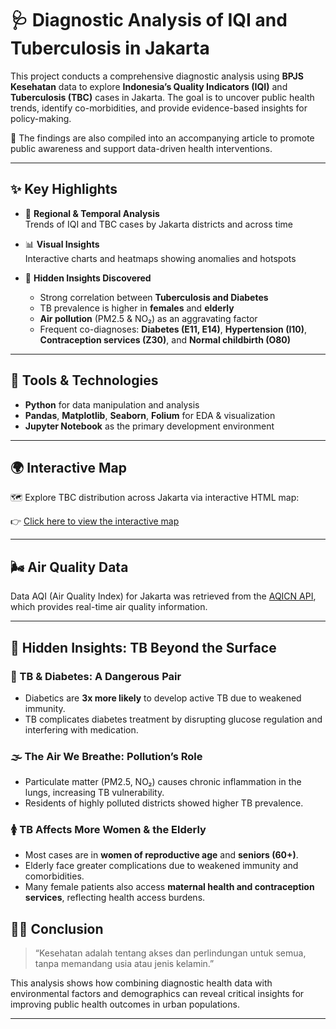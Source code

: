 # 🩺 Diagnostic Analysis of IQI and Tuberculosis in Jakarta

This project conducts a comprehensive diagnostic analysis using **BPJS Kesehatan** data to explore **Indonesia’s Quality Indicators (IQI)** and **Tuberculosis (TBC)** cases in Jakarta. The goal is to uncover public health trends, identify co-morbidities, and provide evidence-based insights for policy-making.

📄 The findings are also compiled into an accompanying article to promote public awareness and support data-driven health interventions.

---

## ✨ Key Highlights

- 📍 **Regional & Temporal Analysis**  
  Trends of IQI and TBC cases by Jakarta districts and across time

- 📊 **Visual Insights**  
  Interactive charts and heatmaps showing anomalies and hotspots

- 🧩 **Hidden Insights Discovered**  
  - Strong correlation between **Tuberculosis and Diabetes**  
  - TB prevalence is higher in **females** and **elderly**  
  - **Air pollution** (PM2.5 & NO₂) as an aggravating factor  
  - Frequent co-diagnoses: **Diabetes (E11, E14)**, **Hypertension (I10)**, **Contraception services (Z30)**, and **Normal childbirth (O80)**

---

## 🧪 Tools & Technologies

- **Python** for data manipulation and analysis  
- **Pandas**, **Matplotlib**, **Seaborn**, **Folium** for EDA & visualization  
- **Jupyter Notebook** as the primary development environment  

---

## 🌍 Interactive Map
🗺️ Explore TBC distribution across Jakarta via interactive HTML map:  

👉 [Click here to view the interactive map](https://chellecia.github.io/Diagnostics-Analysis-Article/jakarta_aqi_map_with_wider_labels.html)

---

## 🌬️ Air Quality Data

Data AQI (Air Quality Index) for Jakarta was retrieved from the [AQICN API](https://aqicn.org/city/indonesia/), which provides real-time air quality information. 

---

## 🔎 Hidden Insights: TB Beyond the Surface

### 💉 TB & Diabetes: A Dangerous Pair
- Diabetics are **3x more likely** to develop active TB due to weakened immunity.
- TB complicates diabetes treatment by disrupting glucose regulation and interfering with medication.

### 🌫️ The Air We Breathe: Pollution’s Role
- Particulate matter (PM2.5, NO₂) causes chronic inflammation in the lungs, increasing TB vulnerability.
- Residents of highly polluted districts showed higher TB prevalence.

### 🚺 TB Affects More Women & the Elderly
- Most cases are in **women of reproductive age** and **seniors (60+)**.
- Elderly face greater complications due to weakened immunity and comorbidities.
- Many female patients also access **maternal health and contraception services**, reflecting health access burdens.

## 👩‍⚕️ Conclusion

> “Kesehatan adalah tentang akses dan perlindungan untuk semua, tanpa memandang usia atau jenis kelamin.”  

This analysis shows how combining diagnostic health data with environmental factors and demographics can reveal critical insights for improving public health outcomes in urban populations.

---
